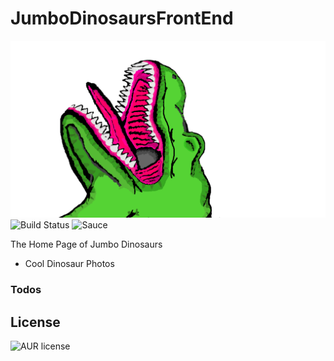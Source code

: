 # JumboDinosaursFrontEnd
![Icon](https://github.com/WalkingLibrary/Jumbo-Dinosaurs-Front-End/blob/master/src/resources/assets/rexcoloredfull.png)
![Build Status](https://img.shields.io/badge/Build-Failed-red)
![Sauce](https://img.shields.io/badge/100%25-Spaghetti%20Code-orange)

The Home Page of Jumbo Dinosaurs

 - Cool Dinosaur Photos

### Todos

License
----
![AUR license](https://img.shields.io/badge/License-MIT-blue)
